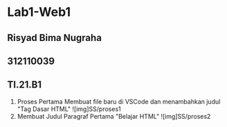 # Lab1-Web1
## Risyad Bima Nugraha
## 312110039
## TI.21.B1

1. Proses Pertama Membuat file baru di VSCode dan menambahkan  judul "Tag Dasar HTML" 
![img]SS/proses1
2. Membuat Judul Paragraf Pertama "Belajar HTML"
![img]SS/proses2
